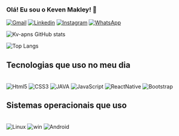 
### Olá! Eu sou o Keven Makley! 🤙

[![Gmail](https://img.shields.io/badge/Gmail-D14836?style=for-the-badge&logo=gmail&logoColor=white)](https://is.gd/i4Z3Bn)
[![Linkedin](https://img.shields.io/badge/LinkedIn-0077B5?style=for-the-badge&logo=linkedin&logoColor=white)](www.linkedin.com/in/keven-makley-129562287)
[![Instagram](https://img.shields.io/badge/Instagram-E4405F?style=for-the-badge&logo=instagram&logoColor=white)](https://www.instagram.com/keven_apns/)
[![WhatsApp](https://img.shields.io/badge/WhatsApp-25D366?style=for-the-badge&logo=whatsapp&logoColor=white)](https://wa.me/+5593991525410)


![Kv-apns GitHub stats](https://github-readme-stats.vercel.app/api?username=kv-apns&show_icons=true&theme=onedark)

![Top Langs](https://github-readme-stats.vercel.app/api/top-langs/?username=anuraghazra&hide_progress=true)
## Tecnologias que uso no meu dia 

<div style="display: inline_block"> <br/>
    <img align="center" alt="Html5" src="https://img.shields.io/badge/HTML5-E34F26?style=for-the-badge&logo=html5&logoColor=white"/>
    <img align="center" alt="CSS3" src="https://img.shields.io/badge/CSS3-1572B6?style=for-the-badge&logo=css3&logoColor=white"/>
    <img align="center" alt="JAVA" src="https://img.shields.io/badge/Java-ED8B00?style=for-the-badge&logo=openjdk&logoColor=white"/>
    <img align="center" alt="JavaScript" src="https://img.shields.io/badge/JavaScript-F7DF1E?style=for-the-badge&logo=javascript&logoColor=black"/>
    <img align="center" alt="ReactNative" src="https://img.shields.io/badge/React_Native-20232A?style=for-the-badge&logo=react&logoColor=61DAFB"/>
        <img align="center" alt="Bootstrap" src="https://img.shields.io/badge/Bootstrap-563D7C?style=for-the-badge&logo=bootstrap&logoColor=white"/>
</div>

## Sistemas operacionais que uso 

<div style="display: inline_block"> <br/>
    <img align="center" alt="Linux" src="https://img.shields.io/badge/Ubuntu-E95420?style=for-the-badge&logo=ubuntu&logoColor=white"/>
    <img align="center" alt="win" src="https://img.shields.io/badge/Windows-0078D6?style=for-the-badge&logo=windows&logoColor=white"/>
    <img align="center" alt="Android" src="https://img.shields.io/badge/Kali_Linux-557C94?style=for-the-badge&logo=kali-linux&logoColor=white"/>
   
</div> <br/>





